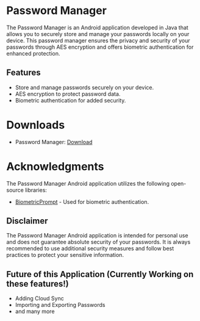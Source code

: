 # Password Manager

The Password Manager is an Android application developed in Java that allows you to securely store and manage your passwords locally on your device. This password manager ensures the privacy and security of your passwords through AES encryption and offers biometric authentication for enhanced protection.

## Features
- Store and manage passwords securely on your device.
- AES encryption to protect password data.
- Biometric authentication for added security.

# Downloads
- Password Manager: [Download](https://github.com/Dheeraj3031A/CodeClauseInternship_PasswordManager/releases/tag/v1.0)

# Acknowledgments

The Password Manager Android application utilizes the following open-source libraries:
- [BiometricPrompt](https://developer.android.com/reference/android/hardware/biometrics/BiometricPrompt) - Used for biometric authentication.

## Disclaimer

The Password Manager Android application is intended for personal use and does not guarantee absolute security of your passwords. It is always recommended to use additional security measures and follow best practices to protect your sensitive information.

## Future of this Application (Currently Working on these features!)
- Adding Cloud Sync
- Importing and Exporting Passwords
- and many more
